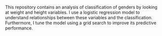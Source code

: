 This repository contains an analysis of classification of genders by looking at weight and height variables. I use a logistic regression model to understand relationships between these variables and the classification. Furthermore, I tune the model using a grid search to improve its predictive performance. 
